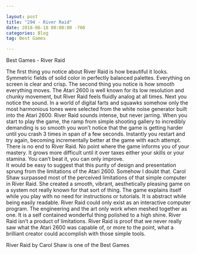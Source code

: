 ```yaml
---

layout: post  
title: "294 - River Raid"  
date: 2018-06-18 00:00:00 -700  
categories: Blog  
tag: Best Games

---
```


Best Games - River Raid  
  
The first thing you notice about River Raid is how beautiful it looks. Symmetric fields of solid color in perfectly balanced palettes. Everything on screen is clear and crisp. The second thing you notice is how smooth everything moves. The Atari 2600 is well known for its low resolution and chunky movement, but River Raid feels fluidly analog at all times. Next you notice the sound. In a world of digital farts and squawks somehow only the most harmonious tones were selected from the white noise generator built into the Atari 2600. River Raid sounds intense, but never jarring. When you start to play the game, the ramp from simple shooting gallery to incredibly demanding is so smooth you won’t notice that the game is getting harder until you crash 3 times in span of a few seconds. Instantly you restart and try again, becoming incrementally better at the game with each attempt.  
There is no end to River Raid. No point where the game informs you of your mastery. It grows more difficult until it over taxes either your skills or your stamina. You can’t beat it, you can only improve.   
It would be easy to suggest that this purity of design and presentation sprung from the limitations of the Atari 2600. Somehow I doubt that. Carol Shaw surpassed most of the perceived limitations of that simple computer in River Raid. She created a smooth, vibrant, aesthetically pleasing game on a system not really known for that sort of thing. The game explains itself while you play with no need for instructions or tutorials. It is abstract while being easily readable. River Raid could only exist as an interactive computer program. The engineering and the art only work when meshed together as one. It is a self contained wonderful thing polished to a high shine. River Raid isn’t a product of limitations. River Raid is proof that we never really saw what the Atari 2600 was capable of, or more to the point, what a brilliant creator could accomplish with those simple tools.   
  
River Raid by Carol Shaw is one of the Best Games  
  
​